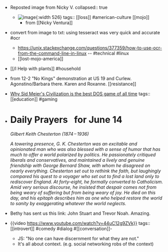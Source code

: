 - Reposted image from Nicky V.
  collapsed:: true
	- ![image](https://scontent-yyz1-1.xx.fbcdn.net/v/t39.30808-6/506855679_10235761761414073_1048760893011739592_n.jpg?_nc_cat=110&ccb=1-7&_nc_sid=127cfc&_nc_ohc=ww0PtfJWPCMQ7kNvwHb9wPb&_nc_oc=Adn4mDLN5DraxdtFnN8-P7SQXnk_48PBFG_HuMEONGG4d8HkOIp9UYWhtkndpH1RU1g&_nc_zt=23&_nc_ht=scontent-yyz1-1.xx&_nc_gid=O-O48zXK2yvZ4XiY0XSmUQ&oh=00_AfMDGD1r0LMZdGpBWhBrJp3E8YZdS-vAvGmtzGH8cIK9Ig&oe=685339A3){:width 526}
	  tags:: [[loss]] #american-culture [[mojo]]
		- from [[Nicky Ventura]]
- convert from image to txt: using tesseract was very quick and accurate #ocr
	- https://unix.stackexchange.com/questions/377359/how-to-use-ocr-from-the-command-line-in-linux -- #technical #linux
	- [[lost-mojo-america]]
- [[/l Help with plants]] #household
- from 12-2 "No Kings" demonstration at US 19 and Curlew. Agonstino/Barbara there. Karen and Roxanne. [[resistance]]
- [Why Sid Meier's Civilization is the best DOS game of all time](https://www.xda-developers.com/5-reasons-sid-meiers-civilization-is-the-best-dos-game-of-all-time/?utm_medium=newsletter&utm_campaign=XDA-202506130715&utm_source=XDA-NL&user=ZGhhdGgxMkBnbWFpbC5jb20&lctg=8662cc0b47c467fd6000143dc6ba37b2e1792d10bfe591b13f554810b3c44ab3)
  tags:: [[education]] #gaming
- # Daily Prayers   for June 14
  
  *Gilbert Keith Chesterton (1874 – 1936)*
  
  *A towering presence, G. K. Chesterton was an excitable and opinionated man who was also blessed with a sense of humor that has much to offer a world polarized by politics. He passionately critiqued liberals and conservatives, and maintained a lively and genuine friendship with George Bernard Shaw, with whom he disagreed on nearly everything. Chesterton set out to rethink the faith, but laughingly compared his quest to a voyager who set out to find a lost land only to rediscover England. At forty-eight, he formally converted to Catholicism. Amid very serious discourse, he insisted that despair comes not from being weary of suffering but from being weary of joy. He died on this day, and his epitaph describes him as one who helped restore the world to sanity by exaggerating whatever the world neglects.*
- Bethy has sent us this link: John Stuart and Trevor Noah. Amazing.
- {{video https://www.youtube.com/watch?v=44uC12g9ZVk}}
  tags:: [[introvert]] #comedy #dialog #[[conversation]]-
	- JS: "No one can have discernment for what they are not."
	- It's all about context. (e.g. social networking robs of the context)
